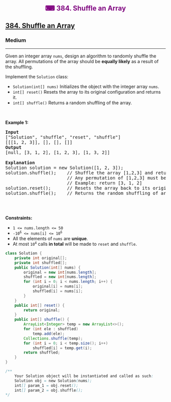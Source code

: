 <div align = "center">
<h style = "margin-bottom: 0px; margin-top: 0px; color : purple;" align = "center" class = "header">

## ⌨ 384. Shuffle an Array

</h>
</div>

<h2><a href="https://leetcode.com/problems/shuffle-an-array" target = "_blank">384. Shuffle an Array</a></h2><h3>Medium</h3><hr><p>Given an integer array <code>nums</code>, design an algorithm to randomly shuffle the array. All permutations of the array should be <strong>equally likely</strong> as a result of the shuffling.</p>

<p>Implement the <code>Solution</code> class:</p>

<ul>
	<li><code>Solution(int[] nums)</code> Initializes the object with the integer array <code>nums</code>.</li>
	<li><code>int[] reset()</code> Resets the array to its original configuration and returns it.</li>
	<li><code>int[] shuffle()</code> Returns a random shuffling of the array.</li>
</ul>

<p>&nbsp;</p>
<p><strong class="example">Example 1:</strong></p>

<pre>
<strong>Input</strong>
[&quot;Solution&quot;, &quot;shuffle&quot;, &quot;reset&quot;, &quot;shuffle&quot;]
[[[1, 2, 3]], [], [], []]
<strong>Output</strong>
[null, [3, 1, 2], [1, 2, 3], [1, 3, 2]]

<strong>Explanation</strong>
Solution solution = new Solution([1, 2, 3]);
solution.shuffle();    // Shuffle the array [1,2,3] and return its result.
                       // Any permutation of [1,2,3] must be equally likely to be returned.
                       // Example: return [3, 1, 2]
solution.reset();      // Resets the array back to its original configuration [1,2,3]. Return [1, 2, 3]
solution.shuffle();    // Returns the random shuffling of array [1,2,3]. Example: return [1, 3, 2]

</pre>

<p>&nbsp;</p>
<p><strong>Constraints:</strong></p>

<ul>
	<li><code>1 &lt;= nums.length &lt;= 50</code></li>
	<li><code>-10<sup>6</sup> &lt;= nums[i] &lt;= 10<sup>6</sup></code></li>
	<li>All the elements of <code>nums</code> are <strong>unique</strong>.</li>
	<li>At most <code>10<sup>4</sup></code> calls <strong>in total</strong> will be made to <code>reset</code> and <code>shuffle</code>.</li>
</ul>

```java
class Solution {
    private int original[];
    private int shuffled[];
    public Solution(int[] nums) {
        original = new int[nums.length];
        shuffled = new int[nums.length];
        for (int i = 0; i < nums.length; i++) {
            original[i] = nums[i];
            shuffled[i] = nums[i];
        }
    }
    public int[] reset() {
        return original;
    }
    public int[] shuffle() {
        ArrayList<Integer> temp = new ArrayList<>();
        for (int ele : shuffled)
            temp.add(ele);
        Collections.shuffle(temp);
        for (int i = 0; i < temp.size(); i++)
            shuffled[i] = temp.get(i);
        return shuffled;
    }
}

/**
    Your Solution object will be instantiated and called as such:
    Solution obj = new Solution(nums);
    int[] param_1 = obj.reset();
    int[] param_2 = obj.shuffle();
*/
```
